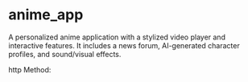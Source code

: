 # anime_app
A personalized anime application with a stylized video player and interactive features. It includes a news forum, AI-generated character profiles, and sound/visual effects.


http Method:
